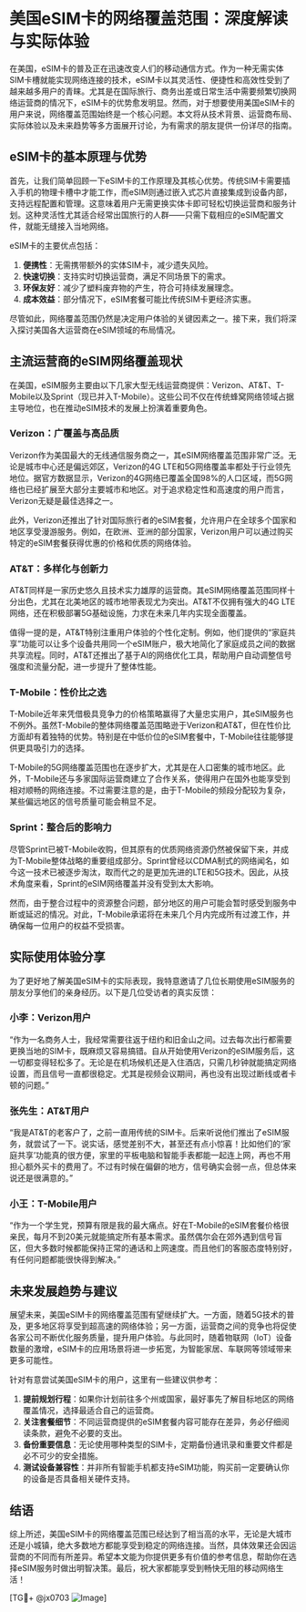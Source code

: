 # 美国eSIM卡的网络覆盖范围：深度解读与实际体验

在美国，eSIM卡的普及正在迅速改变人们的移动通信方式。作为一种无需实体SIM卡槽就能实现网络连接的技术，eSIM卡以其灵活性、便捷性和高效性受到了越来越多用户的青睐。尤其是在国际旅行、商务出差或日常生活中需要频繁切换网络运营商的情况下，eSIM卡的优势愈发明显。然而，对于想要使用美国eSIM卡的用户来说，网络覆盖范围始终是一个核心问题。本文将从技术背景、运营商布局、实际体验以及未来趋势等多方面展开讨论，为有需求的朋友提供一份详尽的指南。

## eSIM卡的基本原理与优势

首先，让我们简单回顾一下eSIM卡的工作原理及其核心优势。传统SIM卡需要插入手机的物理卡槽中才能工作，而eSIM则通过嵌入式芯片直接集成到设备内部，支持远程配置和管理。这意味着用户无需更换实体卡即可轻松切换运营商和服务计划。这种灵活性尤其适合经常出国旅行的人群——只需下载相应的eSIM配置文件，就能无缝接入当地网络。

eSIM卡的主要优点包括：
1. **便携性**：无需携带额外的实体SIM卡，减少遗失风险。
2. **快速切换**：支持实时切换运营商，满足不同场景下的需求。
3. **环保友好**：减少了塑料废弃物的产生，符合可持续发展理念。
4. **成本效益**：部分情况下，eSIM套餐可能比传统SIM卡更经济实惠。

尽管如此，网络覆盖范围仍然是决定用户体验的关键因素之一。接下来，我们将深入探讨美国各大运营商在eSIM领域的布局情况。

## 主流运营商的eSIM网络覆盖现状

在美国，eSIM服务主要由以下几家大型无线运营商提供：Verizon、AT&T、T-Mobile以及Sprint（现已并入T-Mobile）。这些公司不仅在传统蜂窝网络领域占据主导地位，也在推动eSIM技术的发展上扮演着重要角色。

### Verizon：广覆盖与高品质
Verizon作为美国最大的无线通信服务商之一，其eSIM网络覆盖范围非常广泛。无论是城市中心还是偏远郊区，Verizon的4G LTE和5G网络覆盖率都处于行业领先地位。据官方数据显示，Verizon的4G网络已覆盖全国98%的人口区域，而5G网络也已经扩展至大部分主要城市和地区。对于追求稳定性和高速度的用户而言，Verizon无疑是最佳选择之一。

此外，Verizon还推出了针对国际旅行者的eSIM套餐，允许用户在全球多个国家和地区享受漫游服务。例如，在欧洲、亚洲的部分国家，Verizon用户可以通过购买特定的eSIM套餐获得优惠的价格和优质的网络体验。

### AT&T：多样化与创新力
AT&T同样是一家历史悠久且技术实力雄厚的运营商。其eSIM网络覆盖范围同样十分出色，尤其在北美地区的城市地带表现尤为突出。AT&T不仅拥有强大的4G LTE网络，还在积极部署5G基础设施，力求在未来几年内实现全面覆盖。

值得一提的是，AT&T特别注重用户体验的个性化定制。例如，他们提供的“家庭共享”功能可以让多个设备共用同一个eSIM账户，极大地简化了家庭成员之间的数据共享流程。同时，AT&T还推出了基于AI的网络优化工具，帮助用户自动调整信号强度和流量分配，进一步提升了整体性能。

### T-Mobile：性价比之选
T-Mobile近年来凭借极具竞争力的价格策略赢得了大量忠实用户，其eSIM服务也不例外。虽然T-Mobile的整体网络覆盖范围略逊于Verizon和AT&T，但在性价比方面却有着独特的优势。特别是在中低价位的eSIM套餐中，T-Mobile往往能够提供更具吸引力的选择。

T-Mobile的5G网络覆盖范围也在逐步扩大，尤其是在人口密集的城市地区。此外，T-Mobile还与多家国际运营商建立了合作关系，使得用户在国外也能享受到相对顺畅的网络连接。不过需要注意的是，由于T-Mobile的频段分配较为复杂，某些偏远地区的信号质量可能会稍显不足。

### Sprint：整合后的影响力
尽管Sprint已被T-Mobile收购，但其原有的优质网络资源仍然被保留下来，并成为T-Mobile整体战略的重要组成部分。Sprint曾经以CDMA制式的网络闻名，如今这一技术已被逐步淘汰，取而代之的是更加先进的LTE和5G技术。因此，从技术角度来看，Sprint的eSIM网络覆盖并没有受到太大影响。

然而，由于整合过程中的资源整合问题，部分地区的用户可能会暂时感受到服务中断或延迟的情况。对此，T-Mobile承诺将在未来几个月内完成所有过渡工作，并确保每一位用户的权益不受损害。

## 实际使用体验分享

为了更好地了解美国eSIM卡的实际表现，我特意邀请了几位长期使用eSIM服务的朋友分享他们的亲身经历。以下是几位受访者的真实反馈：

### 小李：Verizon用户
“作为一名商务人士，我经常需要往返于纽约和旧金山之间。过去每次出行都需要更换当地的SIM卡，既麻烦又容易搞错。自从开始使用Verizon的eSIM服务后，这一切都变得轻松多了。无论是在机场候机还是入住酒店，只需几秒钟就能搞定网络设置，而且信号一直都很稳定。尤其是视频会议期间，再也没有出现过断线或者卡顿的问题。”

### 张先生：AT&T用户
“我是AT&T的老客户了，之前一直用传统的SIM卡。后来听说他们推出了eSIM服务，就尝试了一下。说实话，感觉差别不大，甚至还有点小惊喜！比如他们的‘家庭共享’功能真的很方便，家里的平板电脑和智能手表都能一起连上网，再也不用担心额外买卡的费用了。不过有时候在偏僻的地方，信号确实会弱一点，但总体来说还是很满意的。”

### 小王：T-Mobile用户
“作为一个学生党，预算有限是我的最大痛点。好在T-Mobile的eSIM套餐价格很亲民，每月不到20美元就能搞定所有基本需求。虽然偶尔会在郊外遇到信号盲区，但大多数时候都能保持正常的通话和上网速度。而且他们的客服态度特别好，有任何问题都能很快得到解决。”

## 未来发展趋势与建议

展望未来，美国eSIM卡的网络覆盖范围有望继续扩大。一方面，随着5G技术的普及，更多地区将享受到超高速的网络体验；另一方面，运营商之间的竞争也将促使各家公司不断优化服务质量，提升用户体验。与此同时，随着物联网（IoT）设备数量的激增，eSIM卡的应用场景将进一步拓宽，为智能家居、车联网等领域带来更多可能性。

针对有意尝试美国eSIM卡的用户，这里有一些建议供参考：
1. **提前规划行程**：如果你计划前往多个州或国家，最好事先了解目标地区的网络覆盖情况，选择最适合自己的运营商。
2. **关注套餐细节**：不同运营商提供的eSIM套餐内容可能存在差异，务必仔细阅读条款，避免不必要的支出。
3. **备份重要信息**：无论使用哪种类型的SIM卡，定期备份通讯录和重要文件都是必不可少的安全措施。
4. **测试设备兼容性**：并非所有智能手机都支持eSIM功能，购买前一定要确认你的设备是否具备相关硬件支持。

## 结语

综上所述，美国eSIM卡的网络覆盖范围已经达到了相当高的水平，无论是大城市还是小城镇，绝大多数地方都能享受到稳定的网络连接。当然，具体效果还会因运营商的不同而有所差异。希望本文能为你提供更多有价值的参考信息，帮助你在选择eSIM服务时做出明智决策。最后，祝大家都能享受到畅快无阻的移动网络生活！

[TG💪+ @jx0703 ![Image](https://github.com/user-attachments/assets/dbca1d08-cadb-493c-b0ec-ad6f7a83f270)]